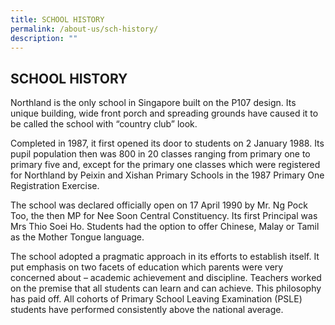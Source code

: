 ```yaml
---
title: SCHOOL HISTORY
permalink: /about-us/sch-history/
description: ""
---
```

## SCHOOL HISTORY

Northland is the only school in Singapore built on the P107 design. Its unique building, wide front porch and spreading grounds have caused it to be called the school with “country club” look. 

Completed in 1987, it first opened its door to students on 2 January 1988. Its pupil population then was 800 in 20 classes ranging from primary one to primary five and, except for the primary one classes which were registered for Northland by Peixin and Xishan Primary Schools in the 1987 Primary One Registration Exercise.

The school was declared officially open on 17 April 1990 by Mr. Ng Pock Too, the then MP for Nee Soon Central Constituency. Its first Principal was Mrs Thio Soei Ho. Students had the option to offer Chinese, Malay or Tamil as the Mother Tongue language.

The school adopted a pragmatic approach in its efforts to establish itself. It put emphasis on two facets of education which parents were very concerned about – academic achievement and discipline. Teachers worked on the premise that all students can learn and can achieve. This philosophy has paid off. All cohorts of Primary School Leaving Examination (PSLE) students have performed consistently above the national average.